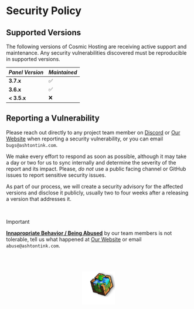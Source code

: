# Security Policy

## Supported Versions
The following versions of Cosmic Hosting are receiving active support and maintenance. Any security vulnerabilities discovered must be reproducible in supported versions.

|***Panel Version***|***Maintained***|
|-------------------|----------------|
| **3.7.x**         | ✅             |
| **3.6.x**         | ✅             |
| **< 3.5.x**       | ❌             |

## Reporting a Vulnerability

Please reach out directly to any project team member on [Discord](https://discord.gg/jXA7cU8K) or [Our Website](https://www.ashtontink.com/CosmicCraft/report/bug) when reporting a security vulnerability, or you can email `bugs@ashtontink.com`.

We make every effort to respond as soon as possible, although it may take a day or two for us to sync internally and determine the severity of the report and its impact. Please, _do not_ use a public facing channel or GitHub issues to report sensitive security issues.

As part of our process, we will create a security advisory for the affected versions and disclose it publicly, usually two to four weeks after a releasing a version that addresses it.

<br>

>[!IMPORTANT]
> <ins>**Innapropriate Behavior / Being Abused**</ins> by our team members is not tolerable, tell us what happened at [Our Website](https://www.ashtontink.com/CosmicCraft/report/abuse) or email `abuse@ashtontink.com`.
<br>

<p align="center">
  <br>
  <img src="https://github.com/Cosmic-Craft/Assets/blob/General/Images/CosmicCraft-Logo.png?raw=true" alt="CosmicCraft Logo" width="18%"/>
</p>
